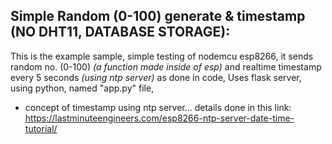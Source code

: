 ## Simple Random (0-100) generate & timestamp (NO DHT11, DATABASE STORAGE):

This is the example sample, simple testing of nodemcu esp8266,
it sends random no. (0-100) _(a function made inside of esp)_ and realtime timestamp every 5 seconds _(using ntp server)_ as done in code,
Uses flask server, using python, named "app.py" file,

- concept of timestamp using ntp server... details done in this link:
    https://lastminuteengineers.com/esp8266-ntp-server-date-time-tutorial/
